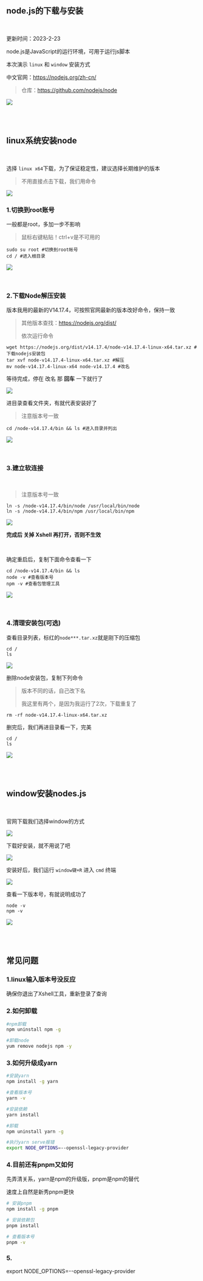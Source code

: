 
## node.js的下载与安装

</br>

更新时间：2023-2-23


node.js是JavaScript的运行环境，可用于运行js脚本

本次演示 `linux` 和 `window` 安装方式

中文官网：https://nodejs.org/zh-cn/

> 仓库：https://github.com/nodejs/node

![](https://ghproxy.com/https://raw.githubusercontent.com/Yiov/notes/main/nodejs/nodejs-01.png)


</br>
</br>

## linux系统安装node

</br>

选择 `linux x64`下载，为了保证稳定性，建议选择长期维护的版本

> 不用直接点击下载，我们用命令

![](https://ghproxy.com/https://raw.githubusercontent.com/Yiov/notes/main/nodejs/nodejs-02.png)


### 1.切换到root账号

一般都是root，多加一步不影响

> 鼠标右键粘贴！ctrl+v是不可用的

```
sudo su root #切换到root帐号
cd / #进入根目录
```

![](https://ghproxy.com/https://raw.githubusercontent.com/Yiov/notes/main/nodejs/nodejs-03.png)

</br>

### 2.下载Node解压安装


版本我用的最新的V14.17.4，可按照官网最新的版本改好命令，保持一致

> 其他版本查找：https://nodejs.org/dist/
>
> 依次运行命令


```
wget https://nodejs.org/dist/v14.17.4/node-v14.17.4-linux-x64.tar.xz #下载nodejs安装包
tar xvf node-v14.17.4-linux-x64.tar.xz #解压
mv node-v14.17.4-linux-x64 node-v14.17.4 #改名
```

等待完成，停在 改名 那 **回车** 一下就行了

![](https://ghproxy.com/https://raw.githubusercontent.com/Yiov/notes/main/nodejs/nodejs-04.png)



进目录查看文件夹，有就代表安装好了

> 注意版本号一致

```
cd /node-v14.17.4/bin && ls #进入目录并列出
```

![](https://ghproxy.com/https://raw.githubusercontent.com/Yiov/notes/main/nodejs/nodejs-05.png)


</br>


### 3.建立软连接

</br>

> 注意版本号一致

```
ln -s /node-v14.17.4/bin/node /usr/local/bin/node
ln -s /node-v14.17.4/bin/npm /usr/local/bin/npm
```

![](https://ghproxy.com/https://raw.githubusercontent.com/Yiov/notes/main/nodejs/nodejs-06.png)



**完成后 关掉 Xshell 再打开，否则不生效**


</br>



确定重启后，复制下面命令查看一下

```
cd /node-v14.17.4/bin && ls
node -v #查看版本号
npm -v #查看包管理工具
```

![](https://ghproxy.com/https://raw.githubusercontent.com/Yiov/notes/main/nodejs/nodejs-07.png)


</br>




### 4.清理安装包(可选)


查看目录列表，标红的`node***.tar.xz`就是刚下的压缩包

```
cd /
ls
```

![](https://ghproxy.com/https://raw.githubusercontent.com/Yiov/notes/main/nodejs/nodejs-08.png)


删除node安装包，复制下列命令

> 版本不同的话，自己改下名
> 
> 我这里有两个，是因为我运行了2次，下载重复了

```
rm -rf node-v14.17.4-linux-x64.tar.xz
```


删完后，我们再进目录看一下，完美

```
cd /
ls
```

![](https://ghproxy.com/https://raw.githubusercontent.com/Yiov/notes/main/nodejs/nodejs-09.png)


</br>
</br>


## window安装nodes.js

</br>

官网下载我们选择window的方式

![](https://ghproxy.com/https://raw.githubusercontent.com/Yiov/notes/main/nodejs/nodejs-10.png)


下载好安装，就不用说了吧

![](https://ghproxy.com/https://raw.githubusercontent.com/Yiov/notes/main/nodejs/nodejs-11.png)

安装好后，我们运行 `window键+R` 进入 `cmd` 终端

![](https://ghproxy.com/https://raw.githubusercontent.com/Yiov/notes/main/nodejs/nodejs-12.png)


查看一下版本号，有就说明成功了

```
node -v
npm -v
```
![](https://ghproxy.com/https://raw.githubusercontent.com/Yiov/notes/main/nodejs/nodejs-13.png)



</br>
</br>




## 常见问题

### 1.linux输入版本号没反应

确保你退出了Xshell工具，重新登录了查询


### 2.如何卸载

```bash
#npm卸载
npm uninstall npm -g

#卸载node
yum remove nodejs npm -y
```


### 3.如何升级成yarn

```bash
#安装yarn
npm install -g yarn

#查看版本号
yarn -v

#安装依赖
yarn install

#卸载
npm uninstall yarn -g

#执行yarn serve报错
export NODE_OPTIONS=--openssl-legacy-provider
```




### 4.目前还有pnpm又如何

先弄清关系，yarn是npm的升级版，pnpm是npm的替代

速度上自然是新秀pnpm更快

```bash
# 安装pnpm
npm install -g pnpm

# 安装依赖包
pnpm install

# 查看版本号
pnpm -v
```

### 5.
export NODE_OPTIONS=--openssl-legacy-provider


